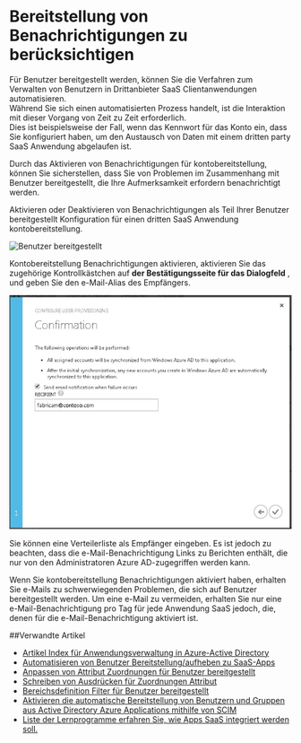 <properties
    pageTitle="Kontobereitstellung Benachrichtigungen | Microsoft Azure"
    description="Erfahren Sie, wie Sie sicherstellen, dass Sie von Problemen im Zusammenhang mit Benutzer bereitgestellt, die Ihre Aufmerksamkeit erfordern benachrichtigt werden, indem kontobereitstellung Benachrichtigungen aktivieren."
    services="active-directory"
    documentationCenter=""
    authors="markusvi"
    manager="femila"
    editor=""/>

<tags
    ms.service="active-directory"
    ms.workload="identity"
    ms.tgt_pltfrm="na"
    ms.devlang="na"
    ms.topic="article"
    ms.date="10/10/2016"
    ms.author="markusvi"/>


# <a name="account-provisioning-notifications"></a>Bereitstellung von Benachrichtigungen zu berücksichtigen

Für Benutzer bereitgestellt werden, können Sie die Verfahren zum Verwalten von Benutzern in Drittanbieter SaaS Clientanwendungen automatisieren. <br>
Während Sie sich einen automatisierten Prozess handelt, ist die Interaktion mit dieser Vorgang von Zeit zu Zeit erforderlich. <br>
Dies ist beispielsweise der Fall, wenn das Kennwort für das Konto ein, dass Sie konfiguriert haben, um den Austausch von Daten mit einem dritten party SaaS Anwendung abgelaufen ist. 

Durch das Aktivieren von Benachrichtigungen für kontobereitstellung, können Sie sicherstellen, dass Sie von Problemen im Zusammenhang mit Benutzer bereitgestellt, die Ihre Aufmerksamkeit erfordern benachrichtigt werden.

Aktivieren oder Deaktivieren von Benachrichtigungen als Teil Ihrer Benutzer bereitgestellt Konfiguration für einen dritten SaaS Anwendung kontobereitstellung.

![Benutzer bereitgestellt][1] 



Kontobereitstellung Benachrichtigungen aktivieren, aktivieren Sie das zugehörige Kontrollkästchen auf **der Bestätigungsseite für das Dialogfeld** , und geben Sie den e-Mail-Alias des Empfängers.

![Bereitstellung von Benachrichtigungen zu berücksichtigen][2]
 


Sie können eine Verteilerliste als Empfänger eingeben. Es ist jedoch zu beachten, dass die e-Mail-Benachrichtigung Links zu Berichten enthält, die nur von den Administratoren Azure AD-zugegriffen werden kann.

Wenn Sie kontobereitstellung Benachrichtigungen aktiviert haben, erhalten Sie e-Mails zu schwerwiegenden Problemen, die sich auf Benutzer bereitgestellt werden. Um eine e-Mail zu vermeiden, erhalten Sie nur eine e-Mail-Benachrichtigung pro Tag für jede Anwendung SaaS jedoch, die, denen für die e-Mail-Benachrichtigung aktiviert ist.


##<a name="related-articles"></a>Verwandte Artikel

- [Artikel Index für Anwendungsverwaltung in Azure-Active Directory](active-directory-apps-index.md)
- [Automatisieren von Benutzer Bereitstellung/aufheben zu SaaS-Apps](active-directory-saas-app-provisioning.md)
- [Anpassen von Attribut Zuordnungen für Benutzer bereitgestellt](active-directory-saas-customizing-attribute-mappings.md)
- [Schreiben von Ausdrücken für Zuordnungen Attribut](active-directory-saas-writing-expressions-for-attribute-mappings.md)
- [Bereichsdefinition Filter für Benutzer bereitgestellt](active-directory-saas-scoping-filters.md)
- [Aktivieren die automatische Bereitstellung von Benutzern und Gruppen aus Active Directory Azure Applications mithilfe von SCIM](active-directory-scim-provisioning.md)
- [Liste der Lernprogramme erfahren Sie, wie Apps SaaS integriert werden soll.](active-directory-saas-tutorial-list.md)



<!--Image references-->
[1]: ./media/active-directory-saas-account-provisioning-notifications/ic766307.png
[2]: ./media/active-directory-saas-account-provisioning-notifications/ic766308.png